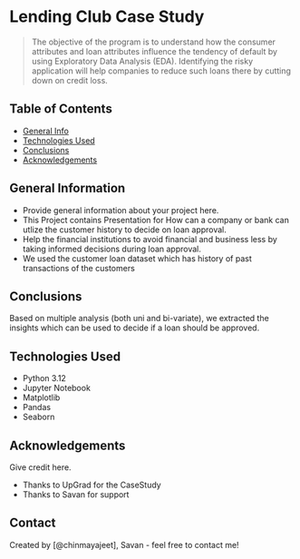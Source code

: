 # Lending Club Case Study
> The objective of the program is to understand how the consumer attributes and loan
attributes influence the tendency of default by using Exploratory Data Analysis (EDA).
Identifying the risky application will help companies to reduce such loans there by
cutting down on credit loss.


## Table of Contents
* [General Info](#general-information)
* [Technologies Used](#technologies-used)
* [Conclusions](#conclusions)
* [Acknowledgements](#acknowledgements)

<!-- You can include any other section that is pertinent to your problem -->

## General Information
- Provide general information about your project here.
- This Project contains Presentation for How can a company or bank can utlize the customer history to decide on loan approval.
- Help the financial institutions to avoid financial and business less by taking informed decisions during loan approval.
- We used the customer loan dataset which has history of past transactions of the customers

<!-- You don't have to answer all the questions - just the ones relevant to your project. -->

## Conclusions
Based on multiple analysis (both uni and bi-variate), we extracted the insights which can be used to decide if a loan should be approved.

<!-- You don't have to answer all the questions - just the ones relevant to your project. -->


## Technologies Used
- Python 3.12
- Jupyter Notebook
- Matplotlib
- Pandas
- Seaborn

<!-- As the libraries versions keep on changing, it is recommended to mention the version of library used in this project -->

## Acknowledgements
Give credit here.
- Thanks to UpGrad for the CaseStudy
- Thanks to Savan for support

## Contact
Created by [@chinmayajeet], Savan - feel free to contact me!


<!-- Optional -->
<!-- ## License -->
<!-- This project is open source and available under the [... License](). -->

<!-- You don't have to include all sections - just the one's relevant to your project -->
